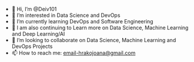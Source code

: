 - 👋 Hi, I’m @Deiv101
- 👀 I’m interested in Data Science and DevOps
- 🌱 I’m currently learning DevOps and Software Engineering
- 🌱 I am also continuing to Learn more on Data Science, Machine Learning and Deep Learning/AI 
- 💞️ I’m looking to collaborate on Data Science, Machine Learning and DevOps Projects 
- 📫 How to reach me: email-hrakojoana@gmail.com

<!---
Deiv101/Deiv101 is a ✨ special ✨ repository because its `README.md` (this file) appears on your GitHub profile.
You can click the Preview link to take a look at your changes.
--->
